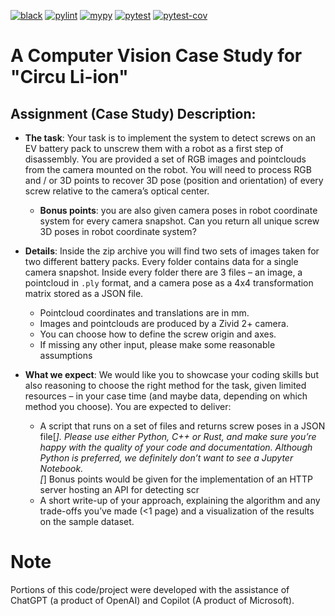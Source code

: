 [![black](https://github.com/saeedghsh/circu_li_ion_case_study/actions/workflows/formatting.yml/badge.svg?branch=master)](https://github.com/saeedghsh/circu_li_ion_case_study/actions/workflows/formatting.yml)
[![pylint](https://github.com/saeedghsh/circu_li_ion_case_study/actions/workflows/pylint.yml/badge.svg?branch=master)](https://github.com/saeedghsh/circu_li_ion_case_study/actions/workflows/pylint.yml)
[![mypy](https://github.com/saeedghsh/circu_li_ion_case_study/actions/workflows/type-check.yml/badge.svg?branch=master)](https://github.com/saeedghsh/circu_li_ion_case_study/actions/workflows/type-check.yml)
[![pytest](https://github.com/saeedghsh/circu_li_ion_case_study/actions/workflows/pytest.yml/badge.svg?branch=master)](https://github.com/saeedghsh/circu_li_ion_case_study/actions/workflows/pytest.yml)
[![pytest-cov](https://github.com/saeedghsh/circu_li_ion_case_study/actions/workflows/pytest-cov.yml/badge.svg?branch=master)](https://github.com/saeedghsh/circu_li_ion_case_study/actions/workflows/pytest-cov.yml)

# A Computer Vision Case Study for "Circu Li-ion"

## Assignment (Case Study) Description:
* **The task**: Your task is to implement the system to detect screws on an EV
battery pack to unscrew them with a robot as a first step of disassembly. You
are provided a set of RGB images and pointclouds from the camera mounted on the
robot. You will need to process RGB and / or 3D points to recover 3D pose
(position and orientation) of every screw relative to the camera’s optical
center.
  * **Bonus points**: you are also given camera poses in robot coordinate system
    for every camera snapshot. Can you return all unique screw 3D poses in robot
    coordinate system?

* **Details**: Inside the zip archive you will find two sets of images taken for
  two different battery packs. Every folder contains  data for a single camera
  snapshot. Inside every folder there are 3 files – an image, a pointcloud in
  `.ply` format, and a camera pose as a 4x4 transformation matrix stored as a
  JSON file.
  * Pointcloud coordinates and translations are in mm.
  * Images and pointclouds are produced by a Zivid 2+ camera.
  * You can choose how to define the screw origin and axes.
  * If missing any other input, please make some reasonable assumptions

* **What we expect**: We would like you to showcase your coding skills but also
reasoning to choose the right method for the task, given limited resources – in
your case time (and maybe data, depending on which method you choose). You are
expected to deliver:
  * A script that runs on a set of files and returns screw poses in a JSON
    file[*]. Please use either Python, C++ or Rust, and make sure you’re happy
    with the quality of your code and documentation. Although Python is
    preferred, we definitely don’t want to see a Jupyter Notebook.  
    [*] Bonus points would be given for the implementation of an HTTP server
    hosting an API for detecting scr
  * A short write-up of your approach, explaining the algorithm and any
    trade-offs you’ve made (<1 page) and a visualization of the results on the
    sample dataset. 

# Note
Portions of this code/project were developed with the assistance of ChatGPT (a
product of OpenAI) and Copilot (A product of Microsoft).